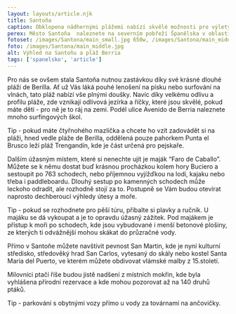 ```yaml
---
layout: layouts/article.njk
title: Santoňa
caption: Obklopena nádhernými plážemi nabízí skvělé možnosti pro výlety i sportovní vyžití.
perex: Město Santoňa  naleznete na severním pobřeží Španělska v oblasti Kantábrie u stejnojmenného zálivu 45 kilometrů od města Santander. Je příjemným letoviskem, které je známé nejen svými plážemi, ale také jakožto hlavní konzervárenský přístav v Kantábrii, proslavený svými ančovičkami v oleji. Pokud zde budete určitě stojí za to, je ochutnat a případně se nechat provést celým výrobním procesem. 
fotoset: /images/Santona/main_small.jpg 650w, /images/Santona/main_middle.jpg 950w, /images/Santona/main_big.jpg 1250w, /images/Santona/main_large.jpg 2000w, /images/Santona/main_superlarge.jpg 2800w 
foto: /images/Santona/main_middle.jpg
alt: Výhled na Santoňu a pláž Berria
tags: ['spanelsko', 'article']
---
```


Pro nás se ovšem stala Santoňa nutnou zastávkou díky své krásné dlouhé pláži de Berilla. Ať už Vás láká pouhé lenošení na písku nebo surfování na vlnách, tato pláž nabízí vše plnými doušky. Navíc díky velkému odlivu a profilu pláže, zde vznikají odlivová jezírka a říčky, které jsou skvělé, pokud máte děti - pro ně je to ráj na zemi. 
Podél ulice Avenido de Berria naleznete mnoho surfingových škol.

Tip - pokud máte čtyřnohého mazlíčka a chcete ho vzít zadovádět si na pláži, hned vedle pláže de Berilla, oddělená pouze pahorkem Punta el Brusco leží pláž Trengandín, kde je část určená pro pejskaře.

Dalším úžasným místem, které si nenechte ujít je maják “Faro de Caballo”. Můžete se k němu dostat buď krásnou procházkou kolem hory Buciero a sestoupit po 763 schodech, nebo příjemnou vyjížďkou na lodi, kajaku nebo třeba i paddleboardu. Dlouhý sestup po kamenných schodech může leckoho odradit, ale rozhodně stojí za to. Postupně se Vám budou otevírat naprosto dechberoucí výhledy útesy a moře. 

Tip - pokud se rozhodnete pro pěší túru, přibalte si plavky a ručník. U majáku se dá vykoupat a je to opravdu úžasný zážitek. Pod majákem je přístup k moři po schodech, kde jsou vybudované i menší betonové plošiny, ze kterých ti odvážnější mohou skákat do průzračné vody. 

Přímo v Santoňe můžete navštívit pevnost San Martin, kde je nyní kulturní středisko, středověký hrad San Carlos, vytesaný do skály nebo kostel Santa Maria del Puerto, ve kterém můžete obdivovat vlámské malby z 15.století.

Milovníci ptačí říše budou jistě nadšení z místních mokřin, kde byla vyhlášena přírodní rezervace a kde mohou pozorovat až na 140 druhů ptáků. 

Tip - parkování s obytnými vozy přímo u vody za továrnami na ančovičky.
